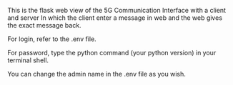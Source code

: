 This is the flask web view of the 5G Communication Interface with a client and server 
In which the client enter a message in web and the web gives the exact message back.

For login, refer to the .env file.

For password, type the python command (your python version) in your terminal shell.

You can change the admin name in the .env file as you wish.
